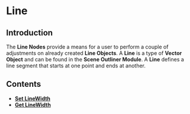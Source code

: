# Line 

## Introduction

The **Line Nodes** provide a means for a user to perform a couple of adjustments on already created **Line Objects**. A **Line** is a type of **Vector Object** and can be found in the **Scene Outliner Module**. A **Line** defines a line segment that starts at one point and ends at another.
## Contents

* [**Set LineWidth**](setlinewidth.md)
* [**Get LineWidth**](getlinewidth.md)
